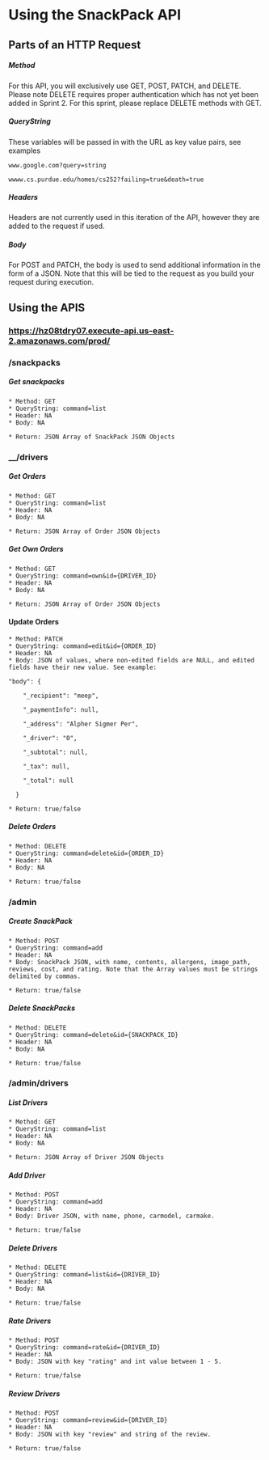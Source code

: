 # Using the SnackPack API

## Parts of an HTTP Request
##### Method
For this API, you will exclusively use GET, POST, PATCH, and DELETE. Please note DELETE requires proper authentication which has not yet been added in Sprint 2. For this sprint, please replace DELETE methods with GET.

##### QueryString
These variables will be passed in with the URL as key value pairs, see examples

`www.google.com?query=string`

`wwww.cs.purdue.edu/homes/cs252?failing=true&death=true`

##### Headers
Headers are not currently used in this iteration of the API, however they are added to the request if used.

##### Body
For POST and PATCH, the body is used to send additional information in the form of a JSON. Note that this will be tied to the request as you build your request during execution.

## Using the APIS
### https://hz08tdry07.execute-api.us-east-2.amazonaws.com/prod/

### __/snackpacks__
##### Get snackpacks
    * Method: GET
    * QueryString: command=list
    * Header: NA
    * Body: NA

    * Return: JSON Array of SnackPack JSON Objects

### ____/drivers__
##### Get Orders
    * Method: GET
    * QueryString: command=list
    * Header: NA
    * Body: NA

    * Return: JSON Array of Order JSON Objects

##### Get Own Orders
    * Method: GET
    * QueryString: command=own&id={DRIVER_ID}
    * Header: NA
    * Body: NA

    * Return: JSON Array of Order JSON Objects

#### Update Orders
    * Method: PATCH
    * QueryString: command=edit&id={ORDER_ID}
    * Header: NA
    * Body: JSON of values, where non-edited fields are NULL, and edited fields have their new value. See example:

    "body": {

        "_recipient": "meep",

        "_paymentInfo": null,

        "_address": "Alpher Sigmer Per",

        "_driver": "0",

        "_subtotal": null,

        "_tax": null,

        "_total": null

      }

    * Return: true/false

##### Delete Orders
    * Method: DELETE
    * QueryString: command=delete&id={ORDER_ID}
    * Header: NA
    * Body: NA

    * Return: true/false

### __/admin__
##### Create SnackPack
    * Method: POST
    * QueryString: command=add
    * Header: NA
    * Body: SnackPack JSON, with name, contents, allergens, image_path, reviews, cost, and rating. Note that the Array values must be strings delimited by commas.

    * Return: true/false

##### Delete SnackPacks
    * Method: DELETE
    * QueryString: command=delete&id={SNACKPACK_ID}
    * Header: NA
    * Body: NA

    * Return: true/false

### __/admin/drivers__
##### List Drivers
    * Method: GET
    * QueryString: command=list
    * Header: NA
    * Body: NA

    * Return: JSON Array of Driver JSON Objects

##### Add Driver
    * Method: POST
    * QueryString: command=add
    * Header: NA
    * Body: Driver JSON, with name, phone, carmodel, carmake.

    * Return: true/false

##### Delete Drivers
    * Method: DELETE
    * QueryString: command=list&id={DRIVER_ID}
    * Header: NA
    * Body: NA

    * Return: true/false
    
##### Rate Drivers
    * Method: POST
    * QueryString: command=rate&id={DRIVER_ID}
    * Header: NA
    * Body: JSON with key "rating" and int value between 1 - 5.

    * Return: true/false
    
##### Review Drivers
    * Method: POST
    * QueryString: command=review&id={DRIVER_ID}
    * Header: NA
    * Body: JSON with key "review" and string of the review.

    * Return: true/false
